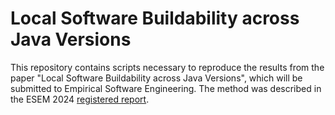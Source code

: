 # Local Software Buildability across Java Versions

This repository contains scripts necessary to reproduce the results from the paper "Local Software Buildability across Java Versions", which will be submitted to Empirical Software Engineering. The method was described in the ESEM 2024 [registered report](https://arxiv.org/pdf/2408.11544).